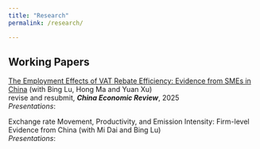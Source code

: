 ```yaml
---
title: "Research"
permalink: /research/

---
```



## Working Papers
[The Employment Effects of VAT Rebate Efficiency: Evidence from SMEs in China]() (with Bing Lu, Hong Ma and Yuan Xu)<br/>
revise and resubmit, ***China Economic Review***, 2025<br/>
*Presentations*:

Exchange rate Movement, Productivity, and Emission Intensity: Firm-level Evidence from China (with Mi Dai and Bing Lu)<br/>
*Presentations*:








 
